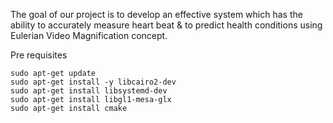 The goal of our project is to develop an effective system which has the ability to
accurately measure heart beat & to predict health conditions using Eulerian Video
Magnification concept.

Pre requisites

```
sudo apt-get update
sudo apt-get install -y libcairo2-dev
sudo apt-get install libsystemd-dev
sudo apt-get install libgl1-mesa-glx
sudo apt-get install cmake
```

